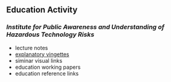##  Education Activity

### *Institute for Public Awareness and Understanding of Hazardous Technology Risks*



- lecture notes
- [explanatory vingettes](explanatory_vignettes/explanatory_vignettes.md) 
- siminar visual links
- education working papers
- education reference links

